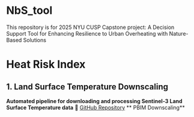 # NbS_tool
This repository is for 2025 NYU CUSP Capstone project: A Decision Support Tool for Enhancing Resilience to Urban Overheating with Nature-Based Solutions

# Heat Risk Index
## 1. Land Surface Temperature Downscaling
**Automated pipeline for downloading and processing Sentinel-3 Land Surface Temperature data**
🔗 [GitHub Repository](https://github.com/Seab0t/Sentinel3_Download_Process_Python)
** PBIM Downscaling**

